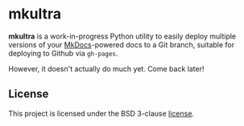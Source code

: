 # mkultra

**mkultra** is a work-in-progress Python utility to easily deploy multiple
versions of your [MkDocs](http://www.mkdocs.org)-powered docs to a Git branch,
suitable for deploying to Github via `gh-pages`.

However, it doesn't actually do much yet. Come back later!

## License

This project is licensed under the BSD 3-clause [license](LICENSE).
